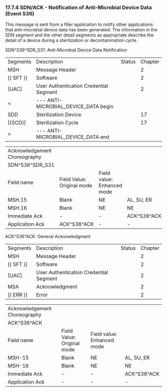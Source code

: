 ### 17.7.4 SDN/ACK - Notification of Anti-Microbial Device Data (Event S36) 

This message is sent from a filler application to notify other applications that anti-microbial device data has been generated. The information in the SDN segment and the other detail segments as appropriate describe the detail of a device during a sterilization or decontamination cycle.

SDN^S36^SDR_S31: Anti-Microbial Device Data Notification

|     |     |     |     |
| --- | --- | --- | --- |
| Segments | Description | Status | Chapter |
| MSH | Message Header |  | 2 |
| [\{ SFT }] | Software |  | 2 |
| [UAC] | User Authentication Credential Segment |  | 2 |
| &lt; | --- ANTI-MICROBIAL_DEVICE_DATA begin |  |  |
| SDD | Sterilization Device |  | 17 |
| [\{SCD}] | Sterilization Cycle |  | 17 |
| > | --- ANTI-MICROBIAL_DEVICE_DATA end |  |  |

|     |     |     |     |     |     |
| --- | --- | --- | --- | --- | --- |
| Acknowledgement Choreography |  |  |  |  |  |
| SDN^S36^SDR_S31 |  |  |  |  |  |
| Field name | Field Value: Original mode | Field value: Enhanced mode |  |  |  |
| MSH.15 | Blank | NE | AL, SU, ER | NE | AL, SU, ER |
| MSH.16 | Blank | NE | NE | AL, SU, ER | AL, SU, ER |
| Immediate Ack | - | - | ACK^S36^ACK | - | ACK^S36^ACK |
| Application Ack | ACK^S36^ACK | - | - | ACK^S36^ACK | ACK^S36^ACK |

ACK^S36^ACK: General Acknowledgment

|     |     |     |     |
| --- | --- | --- | --- |
| Segments | Description | Status | Chapter |
| MSH | Message Header |  | 2 |
| [\{ SFT }] | Software |  | 2 |
| [UAC] | User Authentication Credential Segment |  | 2 |
| MSA | Acknowledgment |  | 2 |
| [\{ ERR }] | Error |  | 2 |

|     |     |     |     |
| --- | --- | --- | --- |
| Acknowledgement Choreography |  |  |  |
| ACK^S36^ACK |  |  |  |
| Field name | Field Value: Original mode | Field value: Enhanced mode |  |
| MSH-15 | Blank | NE | AL, SU, ER |
| MSH-16 | Blank | NE | NE |
| Immediate Ack | - | - | ACK^S36^ACK |
| Application Ack | - | - | - |
